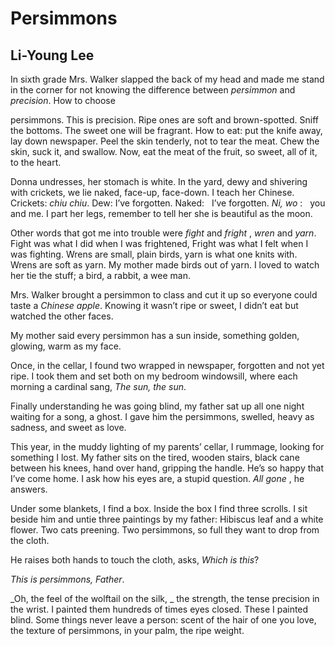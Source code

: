 # Persimmons
## Li-Young Lee
In sixth grade Mrs. Walker
slapped the back of my head
and made me stand in the corner
for not knowing the difference
between _persimmon_ and _precision_.
How to choose

persimmons. This is precision.
Ripe ones are soft and brown-spotted.
Sniff the bottoms. The sweet one
will be fragrant. How to eat:
put the knife away, lay down newspaper.
Peel the skin tenderly, not to tear the meat.
Chew the skin, suck it,
and swallow. Now, eat
the meat of the fruit,
so sweet,
all of it, to the heart.

Donna undresses, her stomach is white.
In the yard, dewy and shivering
with crickets, we lie naked,
face-up, face-down.
I teach her Chinese.
Crickets: _chiu chiu_. Dew: I’ve forgotten.
Naked:   I’ve forgotten.
 _Ni, wo_ :   you and me.
I part her legs,
remember to tell her
she is beautiful as the moon.

Other words
that got me into trouble were
 _fight_ and _fright_ , _wren_ and _yarn_.
Fight was what I did when I was frightened,
Fright was what I felt when I was fighting.
Wrens are small, plain birds,
yarn is what one knits with.
Wrens are soft as yarn.
My mother made birds out of yarn.
I loved to watch her tie the stuff;
a bird, a rabbit, a wee man.

Mrs. Walker brought a persimmon to class
and cut it up
so everyone could taste
a _Chinese apple_. Knowing
it wasn’t ripe or sweet, I didn’t eat
but watched the other faces.

My mother said every persimmon has a sun
inside, something golden, glowing,
warm as my face.

Once, in the cellar, I found two wrapped in newspaper,
forgotten and not yet ripe.
I took them and set both on my bedroom windowsill,
where each morning a cardinal
sang, _The sun, the sun_.

Finally understanding
he was going blind,
my father sat up all one night
waiting for a song, a ghost.
I gave him the persimmons,
swelled, heavy as sadness,
and sweet as love.

This year, in the muddy lighting
of my parents’ cellar, I rummage, looking
for something I lost.
My father sits on the tired, wooden stairs,
black cane between his knees,
hand over hand, gripping the handle.
He’s so happy that I’ve come home.
I ask how his eyes are, a stupid question.
 _All gone_ , he answers.

Under some blankets, I find a box.
Inside the box I find three scrolls.
I sit beside him and untie
three paintings by my father:
Hibiscus leaf and a white flower.
Two cats preening.
Two persimmons, so full they want to drop from the cloth.

He raises both hands to touch the cloth,
asks, _Which is this_?

 _This is persimmons, Father_.

 _Oh, the feel of the wolftail on the silk,
_
the strength, the tense
precision in the wrist.
I painted them hundreds of times
eyes closed. These I painted blind.
Some things never leave a person:
scent of the hair of one you love,
the texture of persimmons,
in your palm, the ripe weight.